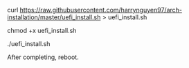curl https://raw.githubusercontent.com/harrynguyen97/arch-installation/master/uefi_install.sh > uefi_install.sh

chmod +x uefi_install.sh

./uefi_install.sh

After completing, reboot.
